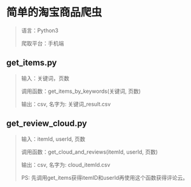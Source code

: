 # 简单的淘宝商品爬虫

> 语言：Python3
> 
> 爬取平台：手机端
> 

## get_items.py

> 输入：关键词，页数
>
> 调用函数：get_items_by_keywords(关键词, 页数)
>
> 输出：csv, 名字为: 关键词_result.csv

## get_review_cloud.py

> 输入：itemId, userId, 页数
>
> 调用函数：get_cloud_and_reviews(itemId, userId, 页数)
> 
> 输出：csv, 名字为: cloud_itemId.csv
> 
> PS: 先调用get_items获得itemID和userId再使用这个函数获得评论云。